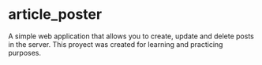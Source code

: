 # article_poster
A simple web application that allows you to create, update and delete posts in the server. This proyect was created for learning and practicing purposes.
